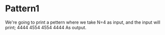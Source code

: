 # Pattern1
We're going to print a pettern where we take N=4 as input,
and the input will print;
4444
4554
4554
4444
As output.
